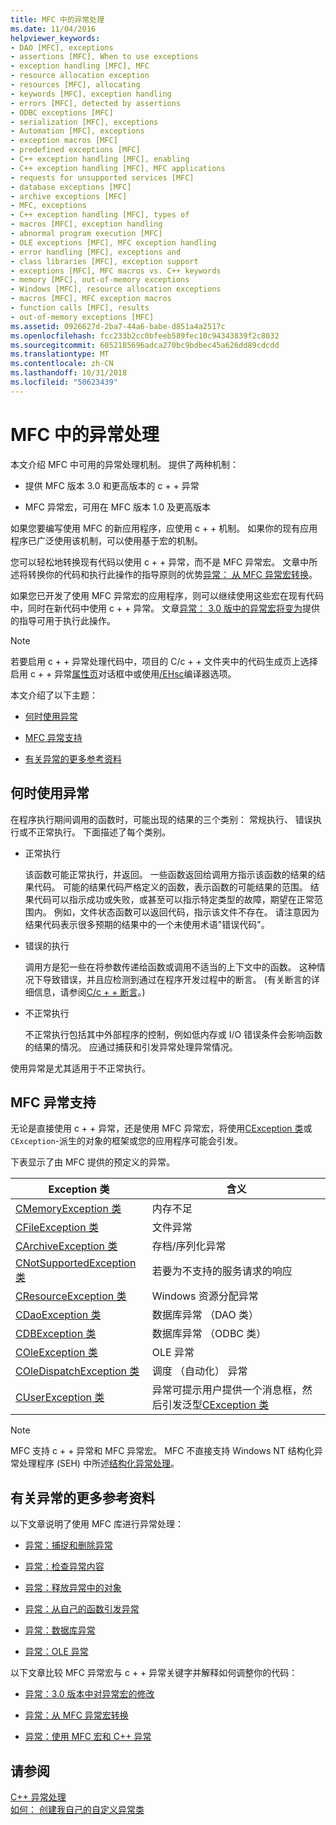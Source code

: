 ```yaml
---
title: MFC 中的异常处理
ms.date: 11/04/2016
helpviewer_keywords:
- DAO [MFC], exceptions
- assertions [MFC], When to use exceptions
- exception handling [MFC], MFC
- resource allocation exception
- resources [MFC], allocating
- keywords [MFC], exception handling
- errors [MFC], detected by assertions
- ODBC exceptions [MFC]
- serialization [MFC], exceptions
- Automation [MFC], exceptions
- exception macros [MFC]
- predefined exceptions [MFC]
- C++ exception handling [MFC], enabling
- C++ exception handling [MFC], MFC applications
- requests for unsupported services [MFC]
- database exceptions [MFC]
- archive exceptions [MFC]
- MFC, exceptions
- C++ exception handling [MFC], types of
- macros [MFC], exception handling
- abnormal program execution [MFC]
- OLE exceptions [MFC], MFC exception handling
- error handling [MFC], exceptions and
- class libraries [MFC], exception support
- exceptions [MFC], MFC macros vs. C++ keywords
- memory [MFC], out-of-memory exceptions
- Windows [MFC], resource allocation exceptions
- macros [MFC], MFC exception macros
- function calls [MFC], results
- out-of-memory exceptions [MFC]
ms.assetid: 0926627d-2ba7-44a6-babe-d851a4a2517c
ms.openlocfilehash: fcc233b2cc0bfeeb589fec10c94343839f2c8032
ms.sourcegitcommit: 6052185696adca270bc9bdbec45a626dd89cdcdd
ms.translationtype: MT
ms.contentlocale: zh-CN
ms.lasthandoff: 10/31/2018
ms.locfileid: "50623439"
---
```

# <a name="exception-handling-in-mfc"></a>MFC 中的异常处理

本文介绍 MFC 中可用的异常处理机制。 提供了两种机制：

- 提供 MFC 版本 3.0 和更高版本的 c + + 异常

- MFC 异常宏，可用在 MFC 版本 1.0 及更高版本

如果您要编写使用 MFC 的新应用程序，应使用 c + + 机制。 如果你的现有应用程序已广泛使用该机制，可以使用基于宏的机制。

您可以轻松地转换现有代码以使用 c + + 异常，而不是 MFC 异常宏。 文章中所述将转换你的代码和执行此操作的指导原则的优势[异常： 从 MFC 异常宏转换](../mfc/exceptions-converting-from-mfc-exception-macros.md)。

如果您已开发了使用 MFC 异常宏的应用程序，则可以继续使用这些宏在现有代码中，同时在新代码中使用 c + + 异常。 文章[异常： 3.0 版中的异常宏将变为](../mfc/exceptions-changes-to-exception-macros-in-version-3-0.md)提供的指导可用于执行此操作。

> [!NOTE]
>  若要启用 c + + 异常处理代码中，项目的 C/c + + 文件夹中的代码生成页上选择启用 c + + 异常[属性页](../ide/property-pages-visual-cpp.md)对话框中或使用[/EHsc](../build/reference/eh-exception-handling-model.md)编译器选项。

本文介绍了以下主题：

- [何时使用异常](#_core_when_to_use_exceptions)

- [MFC 异常支持](#_core_mfc_exception_support)

- [有关异常的更多参考资料](#_core_further_reading_about_exceptions)

##  <a name="_core_when_to_use_exceptions"></a> 何时使用异常

在程序执行期间调用的函数时，可能出现的结果的三个类别： 常规执行、 错误执行或不正常执行。 下面描述了每个类别。

- 正常执行

   该函数可能正常执行，并返回。 一些函数返回给调用方指示该函数的结果的结果代码。 可能的结果代码严格定义的函数，表示函数的可能结果的范围。 结果代码可以指示成功或失败，或甚至可以指示特定类型的故障，期望在正常范围内。 例如，文件状态函数可以返回代码，指示该文件不存在。 请注意因为结果代码表示很多预期的结果中的一个未使用术语"错误代码"。

- 错误的执行

   调用方是犯一些在将参数传递给函数或调用不适当的上下文中的函数。 这种情况下导致错误，并且应检测到通过在程序开发过程中的断言。 (有关断言的详细信息，请参阅[C/c + + 断言](/visualstudio/debugger/c-cpp-assertions)。)

- 不正常执行

   不正常执行包括其中外部程序的控制，例如低内存或 I/O 错误条件会影响函数的结果的情况。 应通过捕获和引发异常处理异常情况。

使用异常是尤其适用于不正常执行。

##  <a name="_core_mfc_exception_support"></a> MFC 异常支持

无论是直接使用 c + + 异常，还是使用 MFC 异常宏，将使用[CException 类](../mfc/reference/cexception-class.md)或`CException`-派生的对象的框架或您的应用程序可能会引发。

下表显示了由 MFC 提供的预定义的异常。

|Exception 类|含义|
|---------------------|-------------|
|[CMemoryException 类](../mfc/reference/cmemoryexception-class.md)|内存不足|
|[CFileException 类](../mfc/reference/cfileexception-class.md)|文件异常|
|[CArchiveException 类](../mfc/reference/carchiveexception-class.md)|存档/序列化异常|
|[CNotSupportedException 类](../mfc/reference/cnotsupportedexception-class.md)|若要为不支持的服务请求的响应|
|[CResourceException 类](../mfc/reference/cresourceexception-class.md)|Windows 资源分配异常|
|[CDaoException 类](../mfc/reference/cdaoexception-class.md)|数据库异常 （DAO 类）|
|[CDBException 类](../mfc/reference/cdbexception-class.md)|数据库异常 （ODBC 类）|
|[COleException 类](../mfc/reference/coleexception-class.md)|OLE 异常|
|[COleDispatchException 类](../mfc/reference/coledispatchexception-class.md)|调度 （自动化） 异常|
|[CUserException 类](../mfc/reference/cuserexception-class.md)|异常可提示用户提供一个消息框，然后引发泛型[CException 类](../mfc/reference/cexception-class.md)|

> [!NOTE]
>  MFC 支持 c + + 异常和 MFC 异常宏。 MFC 不直接支持 Windows NT 结构化异常处理程序 (SEH) 中所述[结构化异常处理](https://msdn.microsoft.com/library/windows/desktop/ms680657)。

##  <a name="_core_further_reading_about_exceptions"></a> 有关异常的更多参考资料

以下文章说明了使用 MFC 库进行异常处理：

- [异常：捕捉和删除异常](../mfc/exceptions-catching-and-deleting-exceptions.md)

- [异常：检查异常内容](../mfc/exceptions-examining-exception-contents.md)

- [异常：释放异常中的对象](../mfc/exceptions-freeing-objects-in-exceptions.md)

- [异常：从自己的函数引发异常](../mfc/exceptions-throwing-exceptions-from-your-own-functions.md)

- [异常：数据库异常](../mfc/exceptions-database-exceptions.md)

- [异常：OLE 异常](../mfc/exceptions-ole-exceptions.md)

以下文章比较 MFC 异常宏与 c + + 异常关键字并解释如何调整你的代码：

- [异常：3.0 版本中对异常宏的修改](../mfc/exceptions-changes-to-exception-macros-in-version-3-0.md)

- [异常：从 MFC 异常宏转换](../mfc/exceptions-converting-from-mfc-exception-macros.md)

- [异常：使用 MFC 宏和 C++ 异常](../mfc/exceptions-using-mfc-macros-and-cpp-exceptions.md)

## <a name="see-also"></a>请参阅

[C++ 异常处理](../cpp/cpp-exception-handling.md)<br/>
[如何： 创建我自己的自定义异常类](http://go.microsoft.com/fwlink/p/?linkid=128045)


